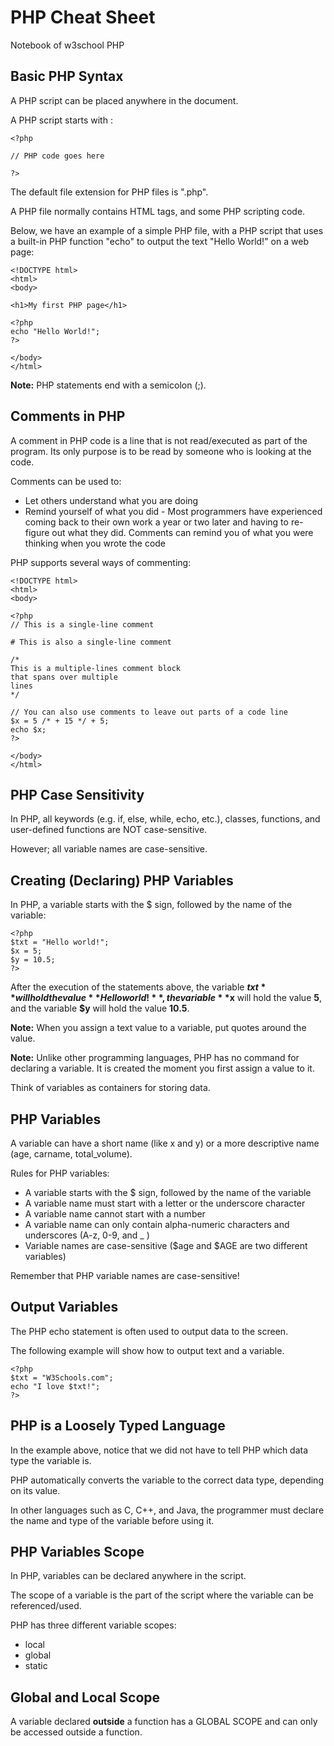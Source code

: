 # PHP Cheat Sheet

Notebook of w3school PHP 

## Basic PHP Syntax

A PHP script can be placed anywhere in the document.

A PHP script starts with **<?php** and ends with **?>**:

```php+HTML
<?php

// PHP code goes here

?>
```

The default file extension for PHP files is ".php".

A PHP file normally contains HTML tags, and some PHP scripting code.

Below, we have an example of a simple PHP file, with a PHP script that uses a built-in PHP function "echo" to output the text "Hello World!" on a web page:

```php+HTML
<!DOCTYPE html>
<html>
<body>

<h1>My first PHP page</h1>

<?php
echo "Hello World!";
?>

</body>
</html>
```

**Note:** PHP statements end with a semicolon (;).

## Comments in PHP

A comment in PHP code is a line that is not read/executed as part of the program. Its only purpose is to be read by someone who is looking at the code.

Comments can be used to:

- Let others understand what you are doing
- Remind yourself of what you did - Most programmers have experienced coming back to their own work a year or two later and having to re-figure out what they did. Comments can remind you of what you were thinking when you wrote the code

PHP supports several ways of commenting:

```php+HTML
<!DOCTYPE html>
<html>
<body>

<?php
// This is a single-line comment

# This is also a single-line comment

/*
This is a multiple-lines comment block
that spans over multiple
lines
*/

// You can also use comments to leave out parts of a code line
$x = 5 /* + 15 */ + 5;
echo $x;
?>

</body>
</html>
```

## PHP Case Sensitivity

In PHP, all keywords (e.g. if, else, while, echo, etc.), classes, functions, and user-defined functions are NOT case-sensitive.

However; all variable names are case-sensitive.

## Creating (Declaring) PHP Variables

In PHP, a variable starts with the $ sign, followed by the name of the variable:

```php+HTML
<?php
$txt = "Hello world!";
$x = 5;
$y = 10.5;
?>
```

After the execution of the statements above, the variable **$txt** will hold the value **Hello world!**, the variable **$x** will hold the value **5**, and the variable **$y** will hold the value **10.5**.

**Note:** When you assign a text value to a variable, put quotes around the value.

**Note:** Unlike other programming languages, PHP has no command for declaring a variable. It is created the moment you first assign a value to it.

Think of variables as containers for storing data.

## PHP Variables

A variable can have a short name (like x and y) or a more descriptive name (age, carname, total_volume).

Rules for PHP variables:

- A variable starts with the $ sign, followed by the name of the variable
- A variable name must start with a letter or the underscore character
- A variable name cannot start with a number
- A variable name can only contain alpha-numeric characters and underscores (A-z, 0-9, and _ )
- Variable names are case-sensitive ($age and $AGE are two different variables)

Remember that PHP variable names are case-sensitive!

## Output Variables

The PHP echo statement is often used to output data to the screen.

The following example will show how to output text and a variable.

```php+HTML
<?php
$txt = "W3Schools.com";
echo "I love $txt!";
?>
```

## PHP is a Loosely Typed Language

In the example above, notice that we did not have to tell PHP which data type the variable is.

PHP automatically converts the variable to the correct data type, depending on its value.

In other languages such as C, C++, and Java, the programmer must declare the name and type of the variable before using it.

## PHP Variables Scope

In PHP, variables can be declared anywhere in the script.

The scope of a variable is the part of the script where the variable can be referenced/used.

PHP has three different variable scopes:

- local
- global
- static

## Global and Local Scope

A variable declared **outside** a function has a GLOBAL SCOPE and can only be accessed outside a function.